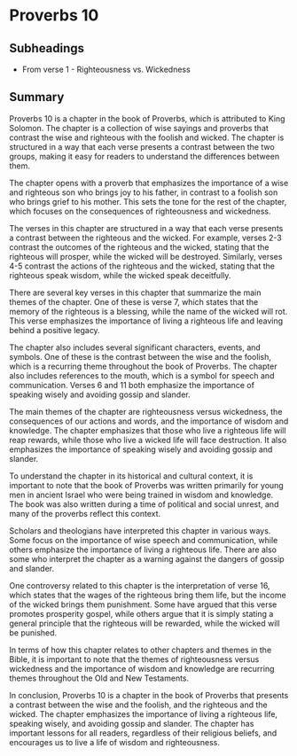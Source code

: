 # Proverbs 10

## Subheadings

* From verse 1 - Righteousness vs. Wickedness

## Summary

Proverbs 10 is a chapter in the book of Proverbs, which is attributed to King Solomon. The chapter is a collection of wise sayings and proverbs that contrast the wise and righteous with the foolish and wicked. The chapter is structured in a way that each verse presents a contrast between the two groups, making it easy for readers to understand the differences between them.

The chapter opens with a proverb that emphasizes the importance of a wise and righteous son who brings joy to his father, in contrast to a foolish son who brings grief to his mother. This sets the tone for the rest of the chapter, which focuses on the consequences of righteousness and wickedness.

The verses in this chapter are structured in a way that each verse presents a contrast between the righteous and the wicked. For example, verses 2-3 contrast the outcomes of the righteous and the wicked, stating that the righteous will prosper, while the wicked will be destroyed. Similarly, verses 4-5 contrast the actions of the righteous and the wicked, stating that the righteous speak wisdom, while the wicked speak deceitfully.

There are several key verses in this chapter that summarize the main themes of the chapter. One of these is verse 7, which states that the memory of the righteous is a blessing, while the name of the wicked will rot. This verse emphasizes the importance of living a righteous life and leaving behind a positive legacy.

The chapter also includes several significant characters, events, and symbols. One of these is the contrast between the wise and the foolish, which is a recurring theme throughout the book of Proverbs. The chapter also includes references to the mouth, which is a symbol for speech and communication. Verses 6 and 11 both emphasize the importance of speaking wisely and avoiding gossip and slander.

The main themes of the chapter are righteousness versus wickedness, the consequences of our actions and words, and the importance of wisdom and knowledge. The chapter emphasizes that those who live a righteous life will reap rewards, while those who live a wicked life will face destruction. It also emphasizes the importance of speaking wisely and avoiding gossip and slander.

To understand the chapter in its historical and cultural context, it is important to note that the book of Proverbs was written primarily for young men in ancient Israel who were being trained in wisdom and knowledge. The book was also written during a time of political and social unrest, and many of the proverbs reflect this context.

Scholars and theologians have interpreted this chapter in various ways. Some focus on the importance of wise speech and communication, while others emphasize the importance of living a righteous life. There are also some who interpret the chapter as a warning against the dangers of gossip and slander.

One controversy related to this chapter is the interpretation of verse 16, which states that the wages of the righteous bring them life, but the income of the wicked brings them punishment. Some have argued that this verse promotes prosperity gospel, while others argue that it is simply stating a general principle that the righteous will be rewarded, while the wicked will be punished.

In terms of how this chapter relates to other chapters and themes in the Bible, it is important to note that the themes of righteousness versus wickedness and the importance of wisdom and knowledge are recurring themes throughout the Old and New Testaments.

In conclusion, Proverbs 10 is a chapter in the book of Proverbs that presents a contrast between the wise and the foolish, and the righteous and the wicked. The chapter emphasizes the importance of living a righteous life, speaking wisely, and avoiding gossip and slander. The chapter has important lessons for all readers, regardless of their religious beliefs, and encourages us to live a life of wisdom and righteousness.